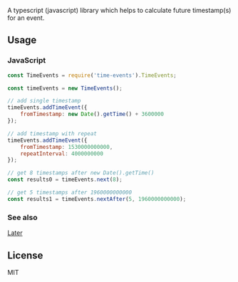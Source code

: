 A typescript (javascript) library which helps to calculate future timestamp(s)
for an event.


## Usage

### JavaScript

```js
const TimeEvents = require('time-events').TimeEvents;

const timeEvents = new TimeEvents();

// add single timestamp
timeEvents.addTimeEvent({
    fromTimestamp: new Date().getTime() + 3600000
});

// add timestamp with repeat
timeEvents.addTimeEvent({
    fromTimestamp: 1530000000000,
    repeatInterval: 4000000000
});

// get 8 timestamps after new Date().getTime()
const results0 = timeEvents.next(8);

// get 5 timestamps after 1960000000000
const results1 = timeEvents.nextAfter(5, 1960000000000);
```


### See also

[Later](http://bunkat.github.io/later/)


## License

MIT
